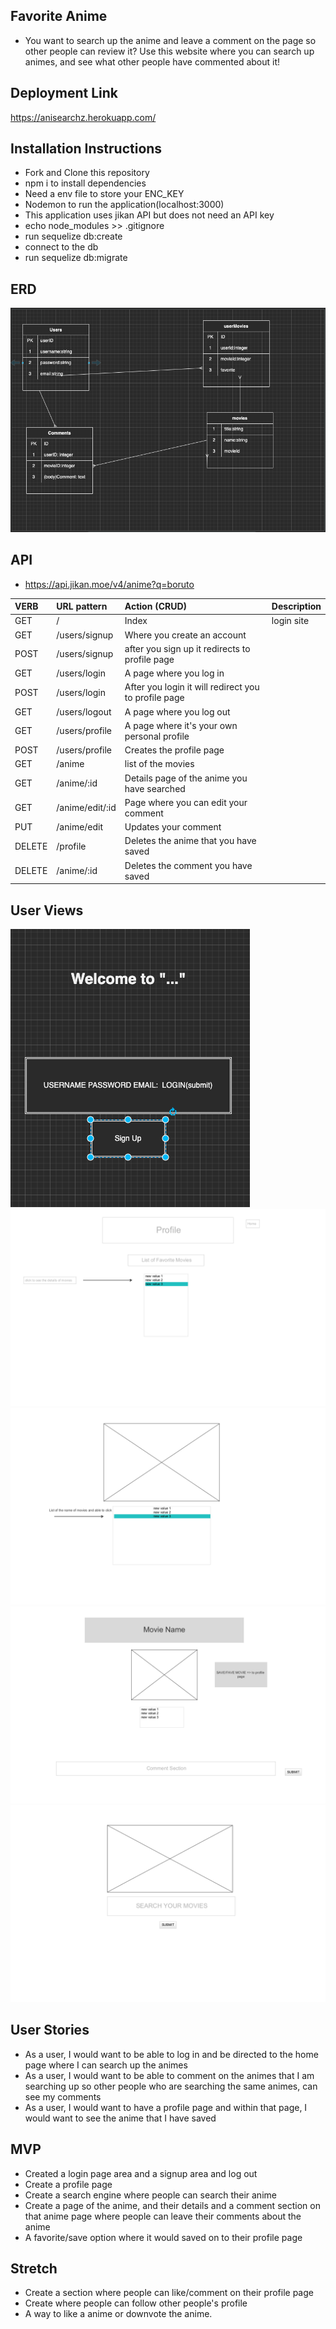 ## Favorite Anime
* You want to search up the anime and leave a comment on the page so other people can review it? Use this website where you can search up animes, and see what other people have commented about it!

## Deployment Link
https://anisearchz.herokuapp.com/

## Installation Instructions
* Fork and Clone this repository
* npm i to install dependencies 
* Need a env file to store your ENC_KEY
* Nodemon to run the application(localhost:3000)
* This application uses jikan API but does not need an API key
* echo node_modules >> .gitignore
* run sequelize db:create
* connect to the db
* run sequelize db:migrate

## ERD
![ERD](wireframe.png)


## API
* https://api.jikan.moe/v4/anime?q=boruto


| VERB | URL pattern | Action \(CRUD\) | Description |
| :--- | :--- | :--- | :--- |
| GET | / | Index | login site |
| GET | /users/signup | Where you create an account | 
| POST | /users/signup |  after you sign up it redirects to profile page |
| GET | /users/login | A page where you log in |
| POST| /users/login | After you login it will redirect you to profile page|
| GET | /users/logout| A page where you log out |
| GET | /users/profile | A page where it's your own personal profile |
| POST | /users/profile | Creates the profile page | 
| GET | /anime  | list of the movies |
| GET | /anime/:id  | Details page of the anime you have searched |
| GET | /anime/edit/:id  | Page where you can edit your comment |
| PUT | /anime/edit | Updates your comment |
| DELETE | /profile | Deletes the anime that you have saved |
| DELETE | /anime/:id | Deletes the comment you have saved |

## User Views
![UserViews](FrontPage.png)
![ProfileView](profile.png)
![details](details.png)
![detailsMovie](detailsmovie.png)
![search](search.png)

## User Stories
* As a user, I would want to be able to log in and be directed to the home page where I can search up the animes
* As a user, I would want to be able to comment on the animes that I am searching up so other people who are searching the same animes, can see my comments
* As a user, I would want to have a profile page and within that page, I would want to see the anime that I have saved

## MVP 
* Created a login page area and a signup area and log out
* Create a profile page
* Create a search engine where people can search their anime
* Create a page of the anime, and their details and a comment section on that anime page where people can leave their comments about the anime
* A favorite/save option where it would saved on to their profile page

## Stretch
* Create a section where people can like/comment on their profile page
* Create where people can follow other people's profile
* A way to like a anime or downvote the anime.